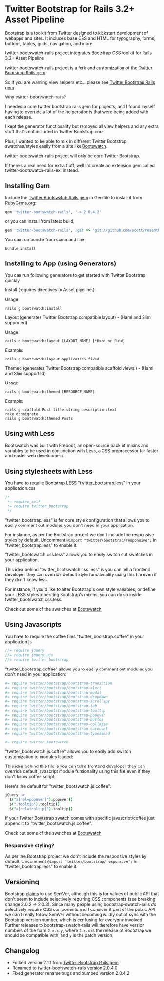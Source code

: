 # Twitter Bootstrap for Rails 3.2+ Asset Pipeline
Bootstrap is a toolkit from Twitter designed to kickstart development of webapps and sites. It includes base CSS and HTML for typography, forms, buttons, tables, grids, navigation, and more.

twitter-bootswatch-rails project integrates Bootstrap CSS toolkit for Rails 3.2+ Asset Pipeline

twitter-bootswatch-rails project is a fork and customization of the
[Twitter Bootstrap Rails gem](https://github.com/seyhunak/twitter-bootstrap-rails)

So if you are wanting view helpers etc... please see [Twitter Bootstrap Rails gem](https://github.com/seyhunak/twitter-bootstrap-rails)

Why twitter-bootswatch-rails?

I needed a core twitter bootstrap rails gem for projects, and I found myself having to override a lot of the helpers/fonts that were being added with each release.

I kept the generator functionality but removed all view helpers and any extra stuff that's not included in Twitter Bootstrap core.

Plus, I wanted to be able to mix in different Twitter Bootstrap swatches/styles easily from a site like [Bootswatch](http://bootswatch.com/).

twitter-bootswatch-rails project will only be core Twitter Bootstrap.

If there's a real need for extra fluff, well I'd create an extension gem called twitter-bootswatch-rails-ext instead.

## Installing Gem

Include the [Twitter Bootswatch Rails gem](http://rubygems.org/gems/twitter-bootswatch-rails) in Gemfile to install it from [RubyGems.org](http://rubygems.org):

```ruby
gem 'twitter-bootswatch-rails', '~> 2.0.4.2'
```

or you can install from latest build;

```ruby
gem 'twitter-bootswatch-rails', :git => 'git://github.com/scottvrosenthal/twitter-bootswatch-rails.git'
```

You can run bundle from command line

    bundle install


## Installing to App (using Generators)

You can run following generators to get started with Twitter Bootstrap quickly.


Install (requires directives to Asset pipeline.)


Usage:


    rails g bootswatch:install


Layout (generates Twitter Bootstrap compatible layout) - (Haml and Slim supported)


Usage:


    rails g bootswatch:layout [LAYOUT_NAME] [*ﬁxed or ﬂuid]


Example:


    rails g bootswatch:layout application fixed


Themed (generates Twitter Bootstrap compatible scaffold views.) - (Haml and Slim supported)


Usage:


    rails g bootswatch:themed [RESOURCE_NAME]


Example:


    rails g scaffold Post title:string description:text
    rake db:migrate
    rails g bootswatch:themed Posts



## Using with Less

Bootswatch was built with Preboot, an open-source pack of mixins and variables to be used in conjunction with Less, a CSS preprocessor for faster and easier web development.

## Using stylesheets with Less

You have to require Bootstrap LESS "twitter_bootstrap.less" in your application.css

```css
/*
 *= require_self
 *= require twitter_bootstrap
 */
```

"twitter_bootstrap.less" is for core style configuration that allows you to easily comment out modules you don't need in your application.

For instance, as per the Bootstrap project we don't include the responsive styles by default. Uncomment `@import "twitter/bootstrap/responsive";` in "twitter_bootstrap.less" to enable it.

"twitter_bootswatch.css.less" allows you to easily switch out swatches in your application.

This idea behind "twitter_bootswatch.css.less" is you can tell a frontend developer they can override default style functionality using this file even if they don't know less.

For instance, if you'd like to alter Bootstrap's own style variables, or define your LESS
styles inheriting Bootstrap's mixins, you can do so inside twitter_bootswatch.css.less.

Check out some of the swatches at [Bootswatch](http://bootswatch.com/)

## Using Javascripts

You have to require the coffee files "twitter_bootstrap.coffee" in your application.js

```javascript
//= require jquery
//= require jquery_ujs
//= require twitter_bootstrap
```

"twitter_bootstrap.coffee" allows you to easily comment out modules you don't need in your application:

```coffee
#= require twitter/bootstrap/bootstrap-transition
#= require twitter/bootstrap/bootstrap-alert
#= require twitter/bootstrap/bootstrap-modal
#= require twitter/bootstrap/bootstrap-dropdown
#= require twitter/bootstrap/bootstrap-scrollspy
#= require twitter/bootstrap/bootstrap-tab
#= require twitter/bootstrap/bootstrap-tooltip
#= require twitter/bootstrap/bootstrap-popover
#= require twitter/bootstrap/bootstrap-button
#= require twitter/bootstrap/bootstrap-collapse
#= require twitter/bootstrap/bootstrap-carousel
#= require twitter/bootstrap/bootstrap-typeahead

#= require twitter_bootswatch
```

"twitter_bootswatch.js.coffee" allows you to easily add swatch customization to modules loaded:

This idea behind this file is you can tell a frontend developer they can override default javascript module funtionality using this file even if they don't know coffee script.

Here's the default for "twitter_bootswatch.js.coffee":

```coffee
jQuery ->
  $("a[rel=popover]").popover()
  $(".tooltip").tooltip()
  $("a[rel=tooltip]").tooltip()
```

If your Twitter Bootstrap swatch comes with specific javascript/coffee just append it to "twitter_bootswatch.js.coffee".

Check out some of the swatches at [Bootswatch](http://bootswatch.com/)

### Responsive styling?
As per the Bootstrap project we don't include the responsive styles by default. Uncomment `@import "twitter/bootstrap/responsive";` in "twitter_bootstrap.less" to enable it.

## Versioning
Bootstrap [claims](https://github.com/twitter/bootstrap#versioning) to use SemVer, although this is for values of public API that don't seem to include selectively requiring CSS components (see breaking change 2.0.2 -> 2.0.3). Since many people using bootstrap-swatch-rails *do* selectively require CSS components and I consider it part of the public API we can't really follow SemVer without becoming wildly out of sync with the Bootstrap version number, which is confusing for everyone involved. Further releases to bootstrap-swatch-rails will therefore have version numbers of the form `2.x.x.y`, where `2.x.x` is the release of Bootstrap we should be compatible with, and `y` is the patch version.

## Changelog

  - Forked version 2.1.1 from [Twitter Bootstrap Rails gem](https://github.com/seyhunak/twitter-bootstrap-rails)
  - Renamed to twitter-bootswatch-rails version 2.0.4.0
  - Fixed generator rename bugs and bumped version 2.0.4.2
